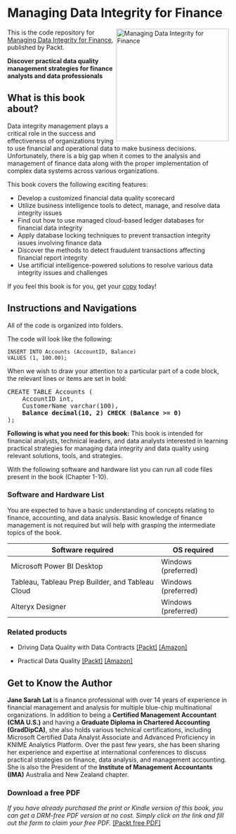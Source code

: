 # Managing Data Integrity for Finance

<a href="https://www.packtpub.com/product/managing-data-integrity-for-finance/9781837630141"><img src="https://content.packt.com/B19758/cover_image_small.jpg" alt="Managing Data Integrity for Finance" height="256px" align="right"></a>

This is the code repository for [Managing Data Integrity for Finance](https://www.packtpub.com/product/managing-data-integrity-for-finance/9781837630141), published by Packt. 

**Discover practical data quality management strategies for finance analysts and data professionals** <br />

## What is this book about?
Data integrity management plays a critical role in the success and effectiveness of organizations trying to use financial and operational data to make business decisions. Unfortunately, there is a big gap when it comes to the analysis and management of finance data along with the proper implementation of complex data systems across various organizations.

This book covers the following exciting features: 
* Develop a customized financial data quality scorecard
* Utilize business intelligence tools to detect, manage, and resolve data integrity issues
* Find out how to use managed cloud-based ledger databases for financial data integrity
* Apply database locking techniques to prevent transaction integrity issues involving finance data
* Discover the methods to detect fraudulent transactions affecting financial report integrity
* Use artificial intelligence-powered solutions to resolve various data integrity issues and challenges

If you feel this book is for you, get your [copy](https://www.amazon.com/Managing-Data-Integrity-Finance-professionals-ebook/dp/B0CN7DGY92/) today!


## Instructions and Navigations
All of the code is organized into folders.

The code will look like the following:
```
INSERT INTO Accounts (AccountID, Balance)
VALUES (1, 100.00);
```

When we wish to draw your attention to a particular part of a code block, the relevant lines or items are set in bold:
<pre>
CREATE TABLE Accounts (
    AccountID int,
    CustomerName varchar(100),
    <b>Balance decimal(10, 2) CHECK (Balance >= 0) </b>
);
</pre>

**Following is what you need for this book:**
This book is intended for financial analysts, technical leaders, and data analysts interested in learning practical strategies for managing data integrity and data quality using relevant solutions, tools, and strategies.

With the following software and hardware list you can run all code files present in the book (Chapter 1-10).

### Software and Hardware List
You are expected to have a basic understanding of concepts relating to finance, accounting, and data analysis. Basic knowledge of finance management is not required but will help with grasping the intermediate topics of the book.

| Software required                                                                    | OS required                        |
| -------------------------------------------------------------------------------------| -----------------------------------|
|    Microsoft Power BI Desktop                                                      | Windows (preferred) | 		
|   Tableau, Tableau Prep Builder, and Tableau Cloud                                 | Windows (preferred) | 		
|   Alteryx Designer                      			                       			          | Windows (preferred) | 		

### Related products <Other books you may enjoy>
* Driving Data Quality with Data Contracts  [[Packt]](https://www.packtpub.com/product/driving-data-quality-with-data-contracts/9781837635009) [[Amazon]](https://www.amazon.com/Driving-Data-Quality-Contracts-comprehensive/dp/1837635005/)
  
* Practical Data Quality  [[Packt]](https://www.packtpub.com/product/practical-data-quality/9781804610787) [[Amazon]](https://www.amazon.com/Practical-Data-Quality-real-world-organization/dp/180461078X)
  
## Get to Know the Author
**Jane Sarah Lat** is a finance professional with over 14 years of experience in financial management and analysis for multiple blue-chip multinational organizations. In addition to being a **Certified Management Accountant (CMA U.S.)** and having a **Graduate Diploma in Chartered Accounting (GradDipCA)**, she also holds various technical certifications, including Microsoft Certified Data Analyst Associate and Advanced Proficiency in KNIME Analytics Platform. Over the past few years, she has been sharing her experience and expertise at international conferences to discuss practical strategies on finance, data analysis, and management accounting. She is also the President of the **Institute of Management Accountants (IMA)** Australia and New Zealand chapter.

### Download a free PDF
<i>If you have already purchased the print or Kindle version of this book, you can get a DRM-free PDF version at no cost. Simply click on the link and fill out the form to claim your free PDF. </i>  [[Packt free PDF]](https://download.packt.com/free-ebook/9781837630141)
